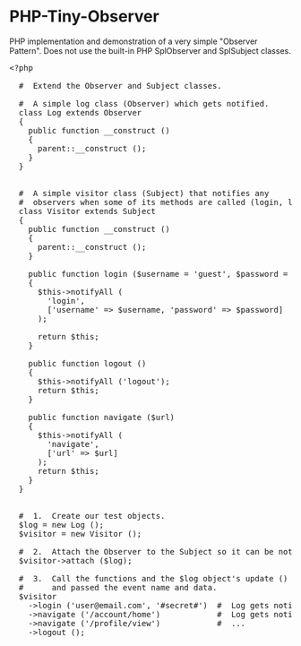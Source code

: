 PHP-Tiny-Observer
=================

PHP implementation and demonstration of a very simple "Observer Pattern". Does not use the built-in PHP SplObserver and SplSubject classes.


<pre>
&lt;?php

  #  Extend the Observer and Subject classes.

  #  A simple log class (Observer) which gets notified.
  class Log extends Observer
  {
    public function __construct ()
    {
      parent::__construct ();
    }
  }


  #  A simple visitor class (Subject) that notifies any
  #  observers when some of its methods are called (login, logout, etc.).
  class Visitor extends Subject
  {
    public function __construct ()
    {
      parent::__construct ();
    }

    public function login ($username = 'guest', $password = 'guest')
    {
      $this->notifyAll (
        'login',
        ['username' => $username, 'password' => $password]
      );

      return $this;
    }

    public function logout ()
    {
      $this->notifyAll ('logout');
      return $this;
    }

    public function navigate ($url)
    {
      $this->notifyAll (
        'navigate',
        ['url' => $url]
      );
      return $this;
    }
  }


  #  1.  Create our test objects.
  $log = new Log ();
  $visitor = new Visitor ();

  #  2.  Attach the Observer to the Subject so it can be notified.
  $visitor->attach ($log);

  #  3.  Call the functions and the $log object's update () method will be called
  #      and passed the event name and data.
  $visitor
    ->login ('user@email.com', '#secret#')  #  Log gets notified of login with user/pass.
    ->navigate ('/account/home')            #  Log gets notified of navigate with URL.
    ->navigate ('/profile/view')            #  ...
    ->logout ();

</pre>
